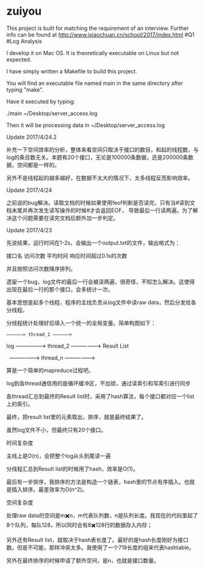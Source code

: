 # zuiyou
This project is built for matching the requirement of an interview. 
Further info can be found at
http://www.ixiaochuan.cn/school/2017/index.html  #Q1 #Log Analysis

I develop it on Mac OS. It is theoretically executable on Linux but not expected.

I have simply written a Makefile to build this project.

You will find an executable file named main in the same directory after typing "make".

Have it executed by typing:

./main ~/Desktop/server_access.log

Then it will be processing data in ~/Desktop/server_access.log

Update 2017/4/24.2

补充一下空间效率的分析，整体来看空间只取决于接口的数目，和起的线程数，与log的条目数无关。本题有20个接口，无论是100000条数据，还是200000条数据，空间都是一样的。

另外不是线程起的越多越好，在数据不太大的情况下，太多线程反而影响效率。

Update 2017/4/24

之前说的bug解决。读取文档的时候如果使用feof判断是否读完，只有当#读到文档末尾并再次发生读写操作的时候#才会返回EOF，
导致最后一行读两遍。为了解决这个问题需要在读完文档后额外加一步判定。

Update 2017/4/23

先说结果，运行时间在1-2s，会输出一个output.txt的文件，输出格式为：

接口名 访问次数 平均时间 响应时间超过0.1s的次数

并且按照访问次数降序排列。

遗留一个bug，log文件的最后一行会被读两遍，很奇怪，不知怎么解决。这使得出现在最后一行的那个接口，会多统计一次。

基本思想是起多个线程，程序的主线负责从log文件中读raw data，然后分发给各分线程。

分线程统计处理好后填入一个统一的全局变量。简单构图如下：

   
    ——————> thread_1 ——————> 
    
log ——————> thread_2 ——————> Result List

    ——————> thread_n ——————>
    
算是一个简单的mapreduce过程吧。

log到各thread通信用的是循环缓冲区，不加锁，通过读索引和写索引进行同步

各thread汇总到最终的Result list时，采用了hash算法，每个接口都对应一个list上的索引。

最终，把result list里的元素取出，排序，就是最终结果了。

虽然log文件不小，但最终只有20个接口。

时间复杂度

主线上是O(n)，会把整个log从头到尾读一遍

分线程汇总到Result list的时候用了hash，效率是O(1)。

最后有一步排序，我排序的方法是构造一个链表，hash里的节点有序插入。也就是插入排序。最差效率为O(n^2)。

空间复杂度

处理raw data的空间是m✖️n，m代表队列数，n是队列长度。我现在的代码里起了8个队列，每队128，所以同时会有8✖️128行的数据存入内存；

另外还有Result list，就取决于hash表长度了。最好的是hash长度刚好为接口数。但是不可能，那样冲突太多。我使用了一个719长度的组来代表hashtable。

另外在最终排序的时候申请了额外空间，是n，也就是接口数量。

